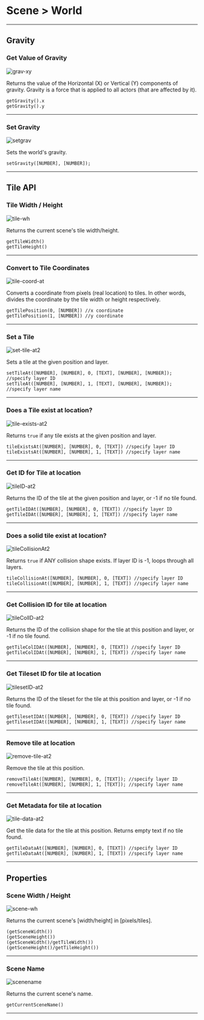 # Scene > World

***

## Gravity

### <a name="grav-xy"></a> Get Value of Gravity

![grav-xy](http://static.stencyl.com/pedia2/block-images/2%20-%20Scene/2%20-%20World/grav-xy.png)

Returns the value of the Horizontal (X) or Vertical (Y) components of gravity. Gravity is a force that is applied to all actors (that are affected by it).

```
getGravity().x
getGravity().y
```

***

### <a name="setgrav"></a> Set Gravity

![setgrav](http://static.stencyl.com/pedia2/block-images/2%20-%20Scene/2%20-%20World/setgrav.png)

Sets the world's gravity.

```
setGravity([NUMBER], [NUMBER]);
```

***

## Tile API

### <a name="tile-wh"></a> Tile Width / Height

![tile-wh](http://static.stencyl.com/pedia2/block-images/2%20-%20Scene/2%20-%20World/tile-wh.png)

Returns the current scene's tile width/height.

```
getTileWidth()
getTileHeight()
```

***

### <a name="tile-coord-at"></a> Convert to Tile Coordinates

![tile-coord-at](http://static.stencyl.com/pedia2/block-images/2%20-%20Scene/2%20-%20World/tile-coord-at.png)

Converts a coordinate from pixels (real location) to tiles. In other words, divides the coordinate by the tile width or height respectively.

```
getTilePosition(0, [NUMBER]) //x coordinate
getTilePosition(1, [NUMBER]) //y coordinate
```

***

### <a name="set-tile-at2"></a> Set a Tile

![set-tile-at2](http://static.stencyl.com/pedia2/block-images/2%20-%20Scene/2%20-%20World/set-tile-at2.png)

Sets a tile at the given position and layer.

```
setTileAt([NUMBER], [NUMBER], 0, [TEXT], [NUMBER], [NUMBER]); //specify layer ID
setTileAt([NUMBER], [NUMBER], 1, [TEXT], [NUMBER], [NUMBER]); //specify layer name
```

***

### <a name="tile-exists-at2"></a> Does a Tile exist at location?

![tile-exists-at2](http://static.stencyl.com/pedia2/block-images/2%20-%20Scene/2%20-%20World/tile-exists-at2.png)

Returns `true` if any tile exists at the given position and layer.

```
tileExistsAt([NUMBER], [NUMBER], 0, [TEXT]) //specify layer ID
tileExistsAt([NUMBER], [NUMBER], 1, [TEXT]) //specify layer name
```

*** 

### <a name="tileID-at2"></a> Get ID for Tile at location

![tileID-at2](http://static.stencyl.com/pedia2/block-images/2%20-%20Scene/2%20-%20World/tileID-at2.png)

Returns the ID of the tile at the given position and layer, or -1 if no tile found.

```
getTileIDAt([NUMBER], [NUMBER], 0, [TEXT]) //specify layer ID
getTileIDAt([NUMBER], [NUMBER], 1, [TEXT]) //specify layer name
```

*** 

### <a name="tileCollisionAt2"></a> Does a solid tile exist at location?

![tileCollisionAt2](http://static.stencyl.com/pedia2/block-images/2%20-%20Scene/2%20-%20World/tileCollisionAt2.png)

Returns `true` if ANY collision shape exists. If layer ID is -1, loops through all layers.

```
tileCollisionAt([NUMBER], [NUMBER], 0, [TEXT]) //specify layer ID
tileCollisionAt([NUMBER], [NUMBER], 1, [TEXT]) //specify layer name
```

*** 

### <a name="tileColID-at2"></a> Get Collision ID for tile at location

![tileColID-at2](http://static.stencyl.com/pedia2/block-images/2%20-%20Scene/2%20-%20World/tileColID-at2.png)

Returns the ID of the collision shape for the tile at this position and layer, or -1 if no tile found.

```
getTileColIDAt([NUMBER], [NUMBER], 0, [TEXT]) //specify layer ID
getTileColIDAt([NUMBER], [NUMBER], 1, [TEXT]) //specify layer name
```

***

### <a name="tilesetID-at2"></a> Get Tileset ID for tile at location

![tilesetID-at2](http://static.stencyl.com/pedia2/block-images/2%20-%20Scene/2%20-%20World/tilesetID-at2.png)

Returns the ID of the tileset for the tile at this position and layer, or -1 if no tile found.

```
getTilesetIDAt([NUMBER], [NUMBER], 0, [TEXT]) //specify layer ID
getTilesetIDAt([NUMBER], [NUMBER], 1, [TEXT]) //specify layer name
```

***

### <a name="remove-tile-at2"></a> Remove tile at location

![remove-tile-at2](http://static.stencyl.com/pedia2/block-images/2%20-%20Scene/2%20-%20World/remove-tile-at2.png)

Remove the tile at this position.

```
removeTileAt([NUMBER], [NUMBER], 0, [TEXT]); //specify layer ID
removeTileAt([NUMBER], [NUMBER], 1, [TEXT]); //specify layer name
```

***

### <a name="tile-data-at2"></a> Get Metadata for tile at location

![tile-data-at2](http://static.stencyl.com/pedia2/block-images/2%20-%20Scene/2%20-%20World/tile-data-at2.png)

Get the tile data for the tile at this position. Returns empty text if no tile found.

```
getTileDataAt([NUMBER], [NUMBER], 0, [TEXT]) //specify layer ID
getTileDataAt([NUMBER], [NUMBER], 1, [TEXT]) //specify layer name
```

***

## Properties

### <a name="scene-wh"></a> Scene Width / Height

![scene-wh](http://static.stencyl.com/pedia2/block-images/2%20-%20Scene/2%20-%20World/scene-wh.png)

Returns the current scene's [width/height] in [pixels/tiles].

```
(getSceneWidth())
(getSceneHeight())
(getSceneWidth()/getTileWidth())
(getSceneHeight()/getTileHeight())
```

***

### <a name="scenename"></a> Scene Name

![scenename](http://static.stencyl.com/pedia2/block-images/2%20-%20Scene/2%20-%20World/scenename.png)

Returns the current scene's name.

```
getCurrentSceneName()
```

***


